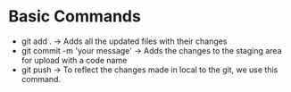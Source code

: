 # Basic Commands
- git add .  -> Adds all the updated files with their changes 
- git commit -m 'your message' -> Adds the changes to the staging area for upload with a code name
- git push -> To reflect the changes made in local to the git, we use this command.